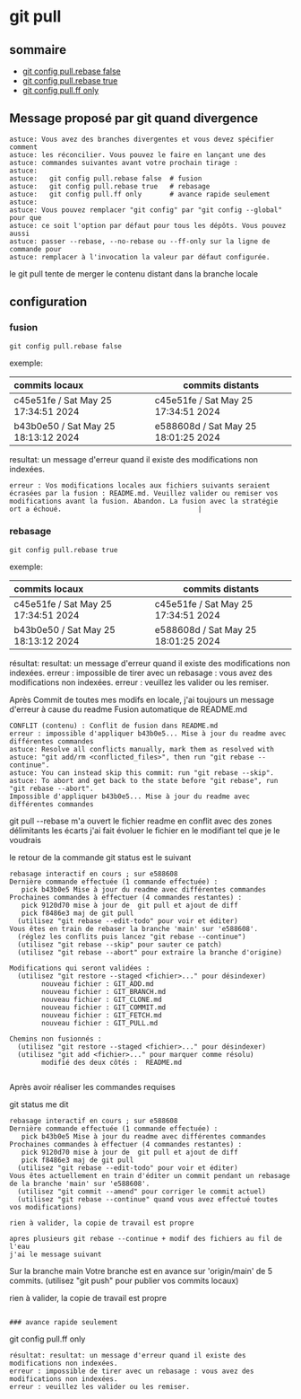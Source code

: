 # git pull

## sommaire
- [git config pull.rebase false](#git-config-pull.rebase-false)
- [git config pull.rebase true](#git-config-pull.rebase-true)
- [git config pull.ff only](#git-config-pull.ff-only)

## Message proposé par git quand divergence

``` 
astuce: Vous avez des branches divergentes et vous devez spécifier comment
astuce: les réconcilier. Vous pouvez le faire en lançant une des
astuce: commandes suivantes avant votre prochain tirage :
astuce: 
astuce:   git config pull.rebase false  # fusion
astuce:   git config pull.rebase true   # rebasage
astuce:   git config pull.ff only       # avance rapide seulement
astuce: 
astuce: Vous pouvez remplacer "git config" par "git config --global" pour que
astuce: ce soit l'option par défaut pour tous les dépôts. Vous pouvez aussi
astuce: passer --rebase, --no-rebase ou --ff-only sur la ligne de commande pour
astuce: remplacer à l'invocation la valeur par défaut configurée.
``` 

le git pull tente de merger le contenu distant dans la branche locale

## configuration 

### fusion

```
git config pull.rebase false
```
exemple: 

| commits locaux| commits distants |
|:--------------|------------------|
| c45e51fe / Sat May 25 17:34:51 2024|c45e51fe / Sat May 25 17:34:51 2024|
| b43b0e50  / Sat May 25 18:13:12 2024|e588608d / Sat May 25 18:01:25 2024|

resultat: un message d'erreur quand il existe des modifications non indexées. 

```
erreur : Vos modifications locales aux fichiers suivants seraient écrasées par la fusion : README.md. Veuillez valider ou remiser vos modifications avant la fusion. Abandon. La fusion avec la stratégie ort a échoué.                                  |
```
### rebasage

```
git config pull.rebase true
```
exemple: 

| commits locaux| commits distants |
|:--------------|------------------|
| c45e51fe / Sat May 25 17:34:51 2024|c45e51fe / Sat May 25 17:34:51 2024|
| b43b0e50  / Sat May 25 18:13:12 2024|e588608d / Sat May 25 18:01:25 2024|

résultat: resultat: un message d'erreur quand il existe des modifications non indexées. 
erreur : impossible de tirer avec un rebasage : vous avez des modifications non indexées.
erreur : veuillez les valider ou les remiser.

Après Commit de toutes mes modifs en locale, j'ai toujours un message d'erreur à cause du readme
Fusion automatique de README.md
```
CONFLIT (contenu) : Conflit de fusion dans README.md
erreur : impossible d'appliquer b43b0e5... Mise à jour du readme avec différentes commandes
astuce: Resolve all conflicts manually, mark them as resolved with
astuce: "git add/rm <conflicted_files>", then run "git rebase --continue".
astuce: You can instead skip this commit: run "git rebase --skip".
astuce: To abort and get back to the state before "git rebase", run "git rebase --abort".
Impossible d'appliquer b43b0e5... Mise à jour du readme avec différentes commandes
```



git pull --rebase m'a ouvert le fichier readme en conflit avec des zones délimitants les écarts 
j'ai fait évoluer le fichier en le modifiant tel que je le voudrais

le retour de la commande git status est le suivant
``` 
rebasage interactif en cours ; sur e588608
Dernière commande effectuée (1 commande effectuée) :
   pick b43b0e5 Mise à jour du readme avec différentes commandes
Prochaines commandes à effectuer (4 commandes restantes) :
   pick 9120d70 mise à jour de  git pull et ajout de diff
   pick f8486e3 maj de git pull
  (utilisez "git rebase --edit-todo" pour voir et éditer)
Vous êtes en train de rebaser la branche 'main' sur 'e588608'.
  (réglez les conflits puis lancez "git rebase --continue")
  (utilisez "git rebase --skip" pour sauter ce patch)
  (utilisez "git rebase --abort" pour extraire la branche d'origine)

Modifications qui seront validées :
  (utilisez "git restore --staged <fichier>..." pour désindexer)
        nouveau fichier : GIT_ADD.md
        nouveau fichier : GIT_BRANCH.md
        nouveau fichier : GIT_CLONE.md
        nouveau fichier : GIT_COMMIT.md
        nouveau fichier : GIT_FETCH.md
        nouveau fichier : GIT_PULL.md

Chemins non fusionnés :
  (utilisez "git restore --staged <fichier>..." pour désindexer)
  (utilisez "git add <fichier>..." pour marquer comme résolu)
        modifié des deux côtés :  README.md
        
``` 

Après avoir réaliser les commandes requises

git status me dit

```
rebasage interactif en cours ; sur e588608
Dernière commande effectuée (1 commande effectuée) :
   pick b43b0e5 Mise à jour du readme avec différentes commandes
Prochaines commandes à effectuer (4 commandes restantes) :
   pick 9120d70 mise à jour de  git pull et ajout de diff
   pick f8486e3 maj de git pull
  (utilisez "git rebase --edit-todo" pour voir et éditer)
Vous êtes actuellement en train d'éditer un commit pendant un rebasage de la branche 'main' sur 'e588608'.
  (utilisez "git commit --amend" pour corriger le commit actuel)
  (utilisez "git rebase --continue" quand vous avez effectué toutes vos modifications)

rien à valider, la copie de travail est propre

apres plusieurs git rebase --continue + modif des fichiers au fil de l'eau
j'ai le message suivant

```
Sur la branche main
Votre branche est en avance sur 'origin/main' de 5 commits.
  (utilisez "git push" pour publier vos commits locaux)

rien à valider, la copie de travail est propre

```

### avance rapide seulement

```
git config pull.ff only
```
résultat: resultat: un message d'erreur quand il existe des modifications non indexées. 
erreur : impossible de tirer avec un rebasage : vous avez des modifications non indexées.
erreur : veuillez les valider ou les remiser.
